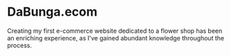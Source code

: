 ﻿# DaBunga.ecom


Creating my first e-commerce website dedicated to a flower shop has been an enriching experience, as I've gained abundant knowledge throughout the process.
